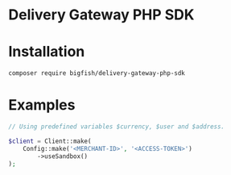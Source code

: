 # Delivery Gateway PHP SDK

# Installation

```shell
composer require bigfish/delivery-gateway-php-sdk
```

# Examples

```php
// Using predefined variables $currency, $user and $address.

$client = Client::make(
    Config::make('<MERCHANT-ID>', '<ACCESS-TOKEN>')
        ->useSandbox()
);
```
